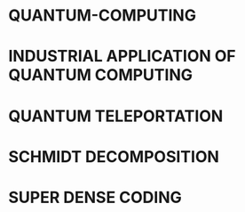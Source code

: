 # QUANTUM-COMPUTING
# INDUSTRIAL APPLICATION OF QUANTUM COMPUTING
# QUANTUM TELEPORTATION
# SCHMIDT DECOMPOSITION
# SUPER DENSE CODING
